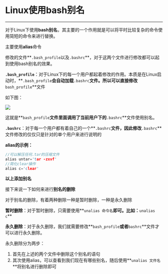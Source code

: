 # Linux使用bash别名

------------

对于Linux下使用**bash别名**，其主要的一个作用就是可以将平时比较复杂的命令使用简短的命令来进行替换。

主要使用**alias**命令

修改的文件**`.bash_profile`以及`.bashrc`**，对于这两个文件进行修改都可以起到使用bash别名的效果。

**`.bash_profile`**：对于Linux下的每一个用户都起着修改的作用。本质是在Linux启动时，**`.bash_profile`**会自动加载**`.bashrc`**文件。所以可以直接修改**`bash_profile`**文件

如下图：

![](https://ykitty.oss-cn-beijing.aliyuncs.com/photo/Linux/%E5%91%BD%E4%BB%A4/alias/alias.png)

这就是**`bash_profile`**文件里面调用了当前用户下的**`.bashrc`**文件使用别名。

**`.bashrc`**：对于每一个用户都有着自己的一个**`.bashrc`**文件，因此修改**`.bashrc`**文件修改的仅仅只是针对的单个用户来进行说明的

**alias的示例：**

``` C++
//可以解压任何.tar的压缩文件
alias untar='tar -zxvf'
//简化clear操作
alias c='clear'
```

**以上添加别名**

接下来说一下如何来进行**别名的删除**

对于别名的删除，有着两种删除一种是暂时删除，一种是永久删除

**暂时删除**：对于暂时删除，只需要使用**`unalias 命令名`**即可。比如：**`unalias c`**

**永久删除**：对于永久删除，我们就需要修改**`bash_profile`**或者**`bashrc`**文件才可以进行永久删除。

永久删除分为两步：

1. 首先在上述的两个文件中删除这个别名的语句
2. 其次使用alias，可以查看到我们现在有哪些别名，随后使用**`unalias 文件名`**将别名进行删除即可

